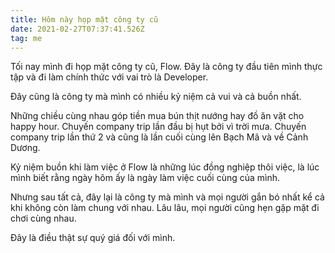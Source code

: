 ```yaml
---
title: Hôm này họp mặt công ty cũ
date: 2021-02-27T07:37:41.526Z
tag: me
---
```

Tối nay mình đi họp mặt công ty cũ, Flow. Đây là công ty đầu tiên mình thực tập và đi làm chính thức với vai trò là Developer.

Đây cũng là công ty mà mình có nhiều kỷ niệm cả vui và cả buồn nhất.

Những chiều cùng nhau góp tiền mua bún thịt nướng hay đồ ăn vặt cho happy hour. Chuyến company trip lần đầu bị hụt bởi vì trời mưa. Chuyến company trip lần thứ 2 và cũng là lần cuối cùng lên Bạch Mã và về Cảnh Dương.

Kỷ niệm buồn khi làm việc ở Flow là những lúc đồng nghiệp thôi việc, là lúc mình biết rằng ngày hôm ấy là ngày làm việc cuối cùng của mình. 

Nhưng sau tất cả, đây lại là công ty mà mình và mọi người gắn bó nhất kể cả khi không còn làm chung với nhau. Lâu lâu, mọi người cũng hẹn gặp mặt đi chơi cùng nhau.

Đây là điều thật sự quý giá đối với mình.